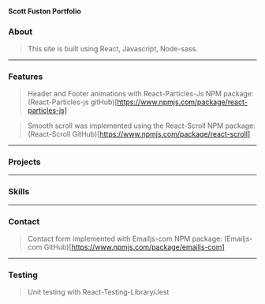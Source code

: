 #### Scott Fuston Portfolio


### About
> This site is built using React, Javascript, Node-sass.
---
### Features
> Header and Footer animations with React-Particles-Js NPM package: (React-Particles-js gitHub)[https://www.npmjs.com/package/react-particles-js]

> Smooth scroll was implemented using the React-Scroll NPM package:(React-Scroll GitHub)[https://www.npmjs.com/package/react-scroll]
---
### Projects
---
### Skills
---
### Contact
> Contact form implemented with Emailjs-com NPM package: (Emailjs-com GitHub)[https://www.npmjs.com/package/emailjs-com]
---
### Testing
> Unit testing with React-Testing-Library/Jest